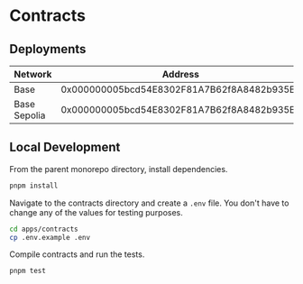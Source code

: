 # Contracts

## Deployments

| Network      | Address                                    |
| ------------ | ------------------------------------------ |
| Base         | 0x000000005bcd54E8302F81A7B62f8A8482b935Ed |
| Base Sepolia | 0x000000005bcd54E8302F81A7B62f8A8482b935Ed |

## Local Development

From the parent monorepo directory, install dependencies.

```bash
pnpm install
```

Navigate to the contracts directory and create a `.env` file. You don't have to change any of the values for testing purposes.

```bash
cd apps/contracts
cp .env.example .env
```

Compile contracts and run the tests.

```bash
pnpm test
```
